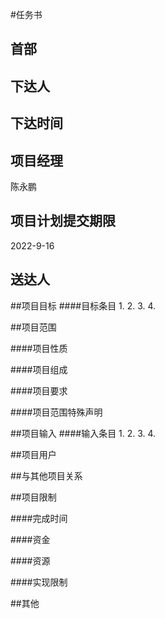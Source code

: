 #任务书


## 首部


## 下达人


## 下达时间


## 项目经理
陈永鹏

## 项目计划提交期限
2022-9-16

## 送达人


##项目目标
####目标条目
	1. 
	2. 
	3. 
	4. 


##项目范围


	
####项目性质


	

####项目组成


	
####项目要求


	

####项目范围特殊声明



##项目输入
####输入条目
	1. 
	2. 
	3. 
	4. 


##项目用户


##与其他项目关系


##项目限制


	
####完成时间


####资金


####资源


####实现限制



##其他
